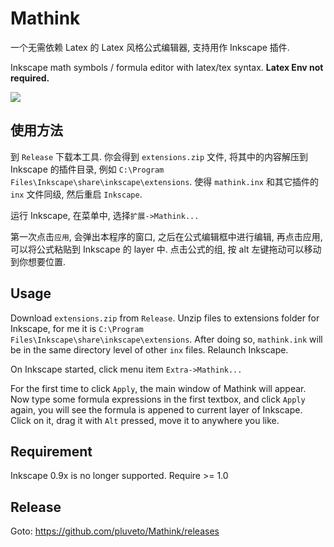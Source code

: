 # Mathink
一个无需依赖 Latex 的 Latex 风格公式编辑器, 支持用作 Inkscape 插件. 

Inkscape math symbols / formula editor with latex/tex syntax. **Latex Env not required.**


![](https://i.imgur.com/YcYaaU2.jpg)

## 使用方法

到 `Release` 下载本工具. 你会得到 `extensions.zip` 文件, 将其中的内容解压到 Inkscape 的插件目录, 例如 `C:\Program Files\Inkscape\share\inkscape\extensions`. 使得 `mathink.inx` 和其它插件的`inx` 文件同级, 然后重启 `Inkscape`.

运行 Inkscape, 在菜单中, 选择`扩展->Mathink...`

第一次点击`应用`, 会弹出本程序的窗口, 之后在公式编辑框中进行编辑, 再点击应用, 可以将公式粘贴到 Inkscape 的 layer 中. 点击公式的组, 按 alt 左键拖动可以移动到你想要位置.

## Usage

Download `extensions.zip` from `Release`. Unzip files to extensions folder for Inkscape, for me it is  `C:\Program Files\Inkscape\share\inkscape\extensions`. After doing so, `mathink.ink` will be in the same directory level of other `inx` files. Relaunch Inkscape.

On Inkscape started, click menu item `Extra->Mathink...`

For the first time to click `Apply`, the main window of Mathink will appear. Now type some formula expressions in the first textbox, and click `Apply` again, you will see the formula is appened to current layer of Inkscape. Click on it, drag it with `Alt` pressed, move it to anywhere you like.

## Requirement

Inkscape 0.9x is no longer supported. Require >= 1.0

## Release

Goto: https://github.com/pluveto/Mathink/releases
